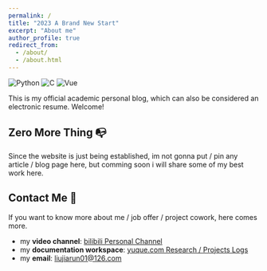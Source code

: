 ```yaml
---
permalink: /
title: "2023 A Brand New Start"
excerpt: "About me"
author_profile: true
redirect_from: 
  - /about/
  - /about.html
---
```


<img alt="Python" src="https://img.shields.io/badge/-Python-FADC6A?style=plastic&logo=python" />
<img alt="C" src="https://img.shields.io/badge/-C/C++-DAE8FC?style=plastic&logo=c" />
<img alt="Vue" src="https://img.shields.io/badge/-VUE-EC4A3F?style=plastic&logo=vue.js&logoColor=white" />

This is my official academic personal blog, which can also be considered an electronic resume. Welcome!

Zero More Thing 📭
------
Since the website is just being established, im not gonna put / pin
any article / blog page here, but comming soon i will share some of my 
best work here.

Contact Me 🧭
------
If you want to know more about me / job offer / project cowork, here comes more.
- my **video channel**: [bilibili Personal Channel](https://space.bilibili.com/474465629)
- my **documentation workspace**: [yuque.com Research / Projects Logs](https://www.yuque.com/liujiarun-kfs4n)
- my **email**: liujiarun01@126.com

